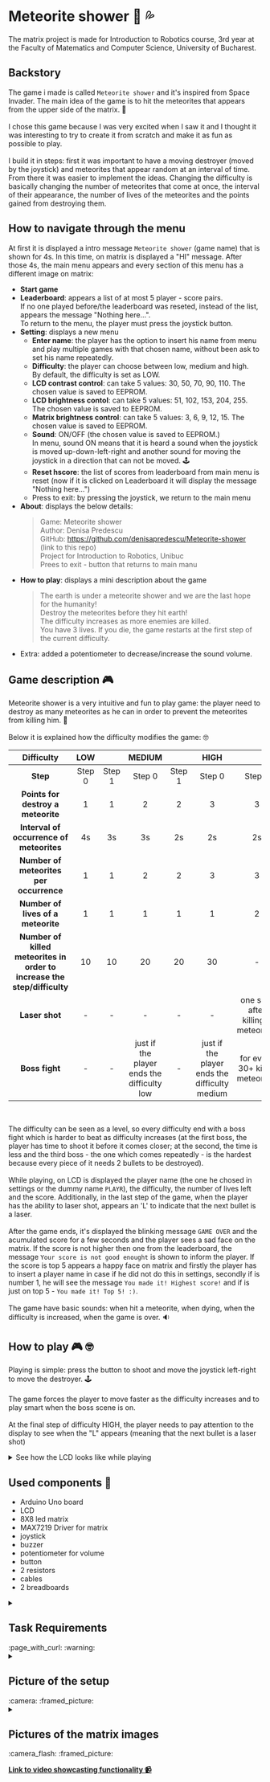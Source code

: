 # Meteorite shower :space_invader: :sweat_drops: 

The matrix project is made for Introduction to Robotics course, 3rd year at the Faculty of Matematics and Computer Science, University of Bucharest.

## Backstory
The game i made is called `Meteorite shower` and it's inspired from Space Invader. The main idea of the game is to hit the meteorites that appears from the upper side of the matrix. :space_invader: </br>
 </br>
I chose this game because I was very excited when I saw it and I thought it was interesting to try to create it from scratch and make it as fun as possible to play. </br>
 </br>
I build it in steps: first it was important to have a moving destroyer (moved by the joystick) and meteorites that appear random at an interval of time. From there it was easier to implement the ideas. Changing the difficulty is basically changing the number of meteorites that come at once, the interval of their appearance, the number of lives of the meteorites and the points gained from destroying them.


## How to navigate through the menu
At first it is displayed a intro message `Meteorite shower` (game name) that is shown for 4s. In this time, on matrix is displayed a "HI" message. After those 4s, the main menu appears and every section of this menu has a different image on matrix:

- **Start game**
- **Leaderboard**: appears a list of at most 5 player - score pairs. </br>
If no one played before/the leaderboard was reseted, instead of the list, appears the message "Nothing here...". </br>
To return to the menu, the player must press the joystick button. 
- **Setting**: displays a new menu
  - <b>Enter name</b>: the player has the option to insert his name from menu and play multiple games with that chosen name, without been ask to set his name repeatedly.
  - <b>Difficulty</b>: the player can choose between low, medium and high. </br>
    By default, the difficulty is set as LOW. </br>
  - <b>LCD contrast control</b>: can take 5 values: 30, 50, 70, 90, 110. The chosen value is saved to EEPROM.
  - <b>LCD brightness contol</b>: can take 5 values: 51, 102, 153, 204, 255. The chosen value is saved to EEPROM.
  - <b>Matrix brightness control</b>: can take 5 values: 3, 6, 9, 12, 15. The chosen value is saved to EEPROM.
  - <b>Sound</b>: ON/OFF (the chosen value is saved to EEPROM.) </br>
    In menu, sound ON means that it is heard a sound when the joystick is moved up-down-left-right and another sound for moving the joystick in a direction that can not be moved. :joystick:
  - <b>Reset hscore</b>: the list of scores from leaderboard from main menu is reset (now if it is clicked on Leaderboard it will display the message "Nothing here...")
  - Press to exit: by pressing the joystick, we return to the main menu 
- **About**: displays the below details:
   > Game: Meteorite shower </br>
   Author: Denisa Predescu </br>
   GitHub: https://github.com/denisapredescu/Meteorite-shower (link to this repo) </br>
   Project for Introduction to Robotics, Unibuc </br>
   Prees to exit - button that returns to main manu
- **How to play**: displays a mini description about the game </br>
  >The earth is under a meteorite shower and we are the last hope for the humanity! </br>
   Destroy the meteorites before they hit earth! </br>
   The difficulty increases as more enemies are killed. </br>
   You have 3 lives. If you die, the game restarts at the first step of the current difficulty.
- Extra: added a potentiometer to decrease/increase the sound volume.

## Game description :video_game:
Meteorite shower is a very intuitive and fun to play game: the player need to destroy as many meteorites as he can in order to prevent the meteorites from killing him. :space_invader: </br>
</br>
 Below it is explained how the difficulty modifies the game: :nerd_face:</br>
 
 | Difficulty | LOW ||  MEDIUM || HIGH  ||
 | :---: | :---:  | :---: | :---: | :---: | :---: | :---: |
 |<b>Step</b> | Step 0 |  Step 1 |  Step 0 |  Step 1 | Step 0 | Step 1 | 
 |<b>Points for destroy a meteorite</b> | 1 | 1| 2 | 2| 3 |3 |
 |<b>Interval of occurrence of meteorites</b>| 4s | 3s | 3s | 2s| 2s|2s|
 |<b>Number of meteorites per occurrence</b>| 1| 1| 2| 2 | 3 |3 |
 |<b>Number of lives of a meteorite</b> | 1 |1 | 1 |1 |1 |2|
 |<b>Number of killed meteorites in order to increase the step/difficulty</b>| 10 | 10 | 20 | 20 | 30 | - |
 |<b>Laser shot</b> | - | -| - |- | - | one shot after killing 7 meteorites |
 |<b>Boss fight</b>| - | - | just if the player ends the difficulty low | - | just if the player ends the difficulty medium | for every 30+ killed meteorites |  
 </br>
 
The difficulty can be seen as a level, so every difficulty end with a boss fight which is harder to beat as difficulty increases (at the first boss, the player has time to shoot it before it comes closer; at the second, the time is less and the third boss - the one which comes repeatedly - is the hardest because every piece of it needs 2 bullets to be destroyed). </br>
</br>
While playing, on LCD is displayed the player name (the one he chosed in settings or the dummy name `PLAYR`), the difficulty, the number of lives left and the score. Additionally, in the last step of the game, when the player has the ability to laser shot, appears an 'L' to indicate that the next bullet is a laser. </br>
</br>
After the game ends, it's displayed the blinking message `GAME OVER` and the acumulated score for a few seconds and the player sees a sad face on the matrix. If the score is not higher then one from the leaderboard, the message `Your score is not good enought` is shown to inform the player. If the score is top 5 appears a happy face on matrix and firstly the player has to insert a player name in case if he did not do this in settings, secondly if is number 1, he will see the message `You made it! Highest score!` and if is just on top 5 - `You made it! Top 5! :)`. 
</br>
</br>
 The game have basic sounds: when hit a meteorite, when dying, when the difficulty is increased, when the game is over. :sound:


## How to play :video_game: :nerd_face:
 Playing is simple: press the button to shoot and move the joystick left-right to move the destroyer. :joystick: </br>
  </br>
 The game forces the player to move faster as the difficulty increases and to play smart when the boss scene is on.  </br>
 </br>
 At the final step of difficulty HIGH, the player needs to pay attention to the display to see when the "L" appears (meaning that the next bullet is a laser shot)   </br>
 
 <details><summary>See how the LCD looks like while playing</summary>
  
 - normal display
  ![fara L](https://user-images.githubusercontent.com/86727047/208517026-77be93a9-f4b0-4920-ad36-198062da5aad.jpeg)

 - display when the laser shot is active
  ![cu L](https://user-images.githubusercontent.com/86727047/208517016-030a334b-3e52-4f32-a16e-ad4e31120f5b.jpeg)

</details>
  
 ## Used components :bricks:
- Arduino Uno board
- LCD 
- 8X8 led matrix
- MAX7219 Driver for matrix
- joystick
- buzzer
- potentiometer for volume
- button
- 2 resistors
- cables
- 2 breadboards

<details><summary><h2>Task Requirements</h2> :page_with_curl: :warning:</summary>
 
 *Menu requirements*:
 1. When powering up a game, a greeting message should be shown fora few moments.
 2. Main menu:
  - Start game
  - Highscore: top 5 values saved in EEPROM
  - Settings:
     - Enter name
     - Difficulty/level
     - LCD contrast control (optional). Save value to EEPROM.
     - LCD brightness control. Save value to EEPROM.
     - Matrix brightness control. Save value to EEPROM.
     - Sound: on/off. Save value to EEPROM.
     - Reset highscore
  - About 
  - How to play
 3. Display on LCD the relevant info while playing the game
 4. Display message after game ending for a few moments. After that, display relevant info (such as the player is in top 5)
 
 *Game requirements*: 
- Minimal components:an LCD, a joystick, a buzzer and the led matrix.
- You must add basic sounds to the game (when ”eating” food, when dying, when finishing the level etc).
- It must be intuitive and fun to play.
- It must make sense in the current setup.  
- The levels must progress dynamically. 
  
</details> 


<details><summary><h2>Picture of the setup</h2>	:camera: :framed_picture:</summary>
  
 ![WhatsApp Image 2022-12-19 at 21 03 48 (1)](https://user-images.githubusercontent.com/86727047/208517545-a2bccbd4-e617-44d8-a451-99e10891f85b.jpeg)

  
 ![WhatsApp Image 2022-12-19 at 21 03 47 (1)](https://user-images.githubusercontent.com/86727047/208517304-cd52482d-f297-4d94-a46c-07852343c9cf.jpeg)


![WhatsApp Image 2022-12-19 at 21 03 47](https://user-images.githubusercontent.com/86727047/208517183-3e1a0495-74b0-4640-8d11-a87666c5642d.jpeg)

</details>

<details><summary><h2>Pictures of the matrix images</h2> :camera_flash: :framed_picture: </summary>
  
- Greeting message - 'hi' message
  ![3](https://user-images.githubusercontent.com/86727047/208514716-ef03b4a9-e1fe-4a99-9596-0920936ebc0c.jpeg)
  
- Start game - image of a monster
  ![monster](https://user-images.githubusercontent.com/86727047/208516245-5355f00f-f330-44ec-b799-992268006871.jpeg)

- Leaderboard - image of a trophy
  ![WhatsApp Image 2022-12-19 at 21 03 52 (1)](https://user-images.githubusercontent.com/86727047/208515043-ebb7bda9-1939-446a-8209-8a3ad75fc441.jpeg)
  
- Settings - image of a wrench
  ![WhatsApp Image 2022-12-19 at 21 03 52](https://user-images.githubusercontent.com/86727047/208515975-13d84380-31fd-4abe-94c7-bc622b0452ca.jpeg)

- About - image of an "i" from information
  ![WhatsApp Image 2022-12-19 at 21 03 51](https://user-images.githubusercontent.com/86727047/208515141-7656f4cd-72db-421b-8f25-e609acba6895.jpeg)
  
- How to play - image of an question mark
  ![WhatsApp Image 2022-12-19 at 21 03 49 (1)](https://user-images.githubusercontent.com/86727047/208515304-54bbcffd-1ca1-4804-905e-34a556bc74ae.jpeg)

- Sad face
 ![WhatsApp Image 2022-12-20 at 00 02 39 (1)](https://user-images.githubusercontent.com/86727047/208547474-808b7df4-7e2c-4edb-891f-4f394c8d74d5.jpeg)
    
- Happy face 
 ![WhatsApp Image 2022-12-20 at 00 02 39](https://user-images.githubusercontent.com/86727047/208547487-a8245e2e-6c9e-406b-8f88-075e8396373d.jpeg)

</details>

[**Link to video showcasting functionality :video_camera:**](https://youtu.be/4IV-Ehv1Mmc)

